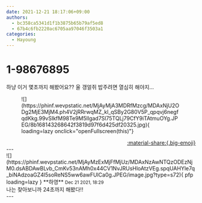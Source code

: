 ```yaml
---
date: 2021-12-21 18:17:06+09:00
authors:
  - bc358ca5341d1f1b3875b65b79af5ed8
  - 67b4c6fb2220ac6705aa97046f3503a1
categories:
  - Hayoung
---
```


# 1-98676895

<div class="post-container" markdown="1">
<div class="content-container md-sidebar__scrollwrap" markdown="1">

하냥 이거 몇초까지 해봤어요?? 울 갱얼쥐 밥주려면 열심히 해야지...
<figure markdown="1">
![](https://phinf.wevpstatic.net/MjAyMjA3MDRfMzcg/MDAxNjU2ODg2MjE3MjM4.ph4V2jRRrwqMZ_kl_qSBy2G80V5P_qpqvj6negfqdKkg.99vSIkfM98Te9M5lIgad7Sl75TQLj79CfY9iTAtmuOYg.JPEG/8b168143268642f3819d97f6d425df20325.jpg){ loading=lazy onclick="openFullscreen(this)"}
</figure>


</div>
</div>

<div style="text-align: right;" markdown="1">
<a href="https://weverse.io/fromis9/fanpost/1-98676895" style="text-align: right;">:material-share:{.big-emoji}</a>
</div>
---

<div class="comments-container md-sidebar__scrollwrap" markdown="1">
<div class="comment" markdown="1">
<div class='id-container' markdown="1">
![](https://phinf.wevpstatic.net/MjAyMzExMjFfMjUz/MDAxNzAwNTQzODEzNjM0.dsABDAwBLvb_CmKv53nAMh0x44CV1NvJRUsHloAtzVEg.spqUAHYle7q_biNAdzoaGZ4l5soReNS5ww6awFUlCa0g.JPEG/image.jpg?type=s72){ pfp loading=lazy }
**<span class="artist">하영</span>** <small>Dec 21 2021, 18:29</small><br>
</div>
<div class='comment-body' markdown="1">
나는 찾아보니까 24초까지 해봤다!!
</div>
</div>
</div>
---
